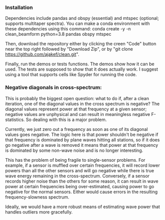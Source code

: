 ### Installation
Dependencies include pandas and obspy (essential) and mtspec (optional; supports multitaper spectra). You can make a conda environment with these dependencies using this command:
conda create -y -n clean_beamform python=3.8 pandas obspy mtspec

Then, download the repository either by clicking the creen "Code" button near the top right followed by "Download Zip", or by "git clone https://github.com/ajakef/clean.git".

Finally, run the demos or tests functions. The demos show how it can be used. The tests are supposed to show that it does actually work. I suggest using a tool that supports cells like Spyder for running the code.

### Negative diagonals in cross-spectrum:
This is probably the biggest open question: what to do if, after a clean iteration, one of the diagonal values in the cross spectrum is negative? The diagonal values represent power at that frequency at a given sensor; negative values are unphysical and can result in meaningless negative F-statistics. So dealing with this is a major problem. 

Currently, we just zero out a frequency as soon as one of its diagonal values goes negative. The logic here is that power shouldn't be negative if that frequency is dominated by plane waves hitting all stations, so if it does go negative after a wave is removed it means that power at that frequency is dominated by some non-wave noise and is no longer interesting.

This has the problem of being fragile to single-sensor problems. For example, if a sensor is muffled over certain frequencies, it will record lower powers than all the other sensors and will go negative while there is true wave energy remaining in the cross-spectrum. Conversely, if a sensor records higher noise than the others for some reason, it can result in wave power at certain frequencies being over-estimated, causing power to go negative for the normal sensors. Either would cause errors in the resulting frequency-slowness spectrum.

Ideally, we would have a more robust means of estimating wave power that handles outliers more gracefully.
